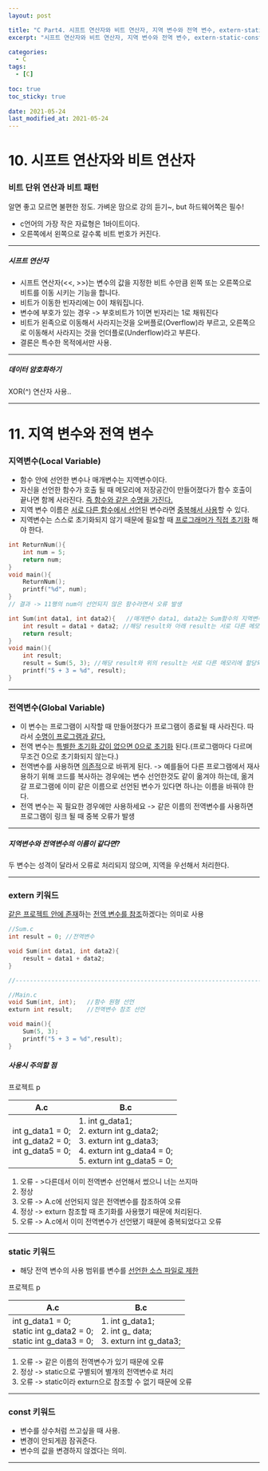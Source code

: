 ```yaml
---
layout: post

title: "C Part4. 시프트 연산자와 비트 연산자, 지역 변수와 전역 변수, extern·static·const 키워드"
excerpt: "시프트 연산자와 비트 연산자, 지역 변수와 전역 변수, extern·static·const 키워드"

categories:
  - C
tags:
  - [C] 
  
toc: true
toc_sticky: true
 
date: 2021-05-24
last_modified_at: 2021-05-24
---
```



# 10. 시프트 연산자와 비트 연산자

### 비트 단위 연산과 비트 패턴

알면 좋고 모르면 불편한 정도. 가벼운 맘으로 강의 듣기~, but 하드웨어쪽은 필수!

* c언어의 가장 작은 자료형은 1바이트이다.
* 오른쪽에서 왼쪽으로 갈수록 비트 번호가 커진다.

---

##### 시프트 연산자

* 시프트 연산자(<<, >>)는 변수의 값을 지정한 비트 수만큼 왼쪽 또는 오른쪽으로 비트를 이동 시키는 기능을 합니다.
* 비트가 이동한 빈자리에는 0이 채워집니다.
* 변수에 부호가 있는 경우 -> 부호비트가 1이면 빈자리는 1로 채워진다
* 비트가 왼족으로 이동해서 사라지는것을 오버플로(Overflow)라 부르고, 오른쪽으로 이동해서 사라지는 것을 언더플로(Underflow)라고 부른다.
* 결론은 특수한 목적에서만 사용. 

---

##### 데이터 암호화하기
XOR(^) 연산자 사용..

---

# 11. 지역 변수와 전역 변수

### 지역변수(Local Variable)
* 함수 안에 선언한 변수나 매개변수는 지역변수이다.
* 자신을 선언한 함수가 호출 될 때 메모리에 저장공간이 만들어졌다가 함수 호출이 끝나면 함께 사라진다. <u>즉 함수와 같은 수명을 가진다.</u>
* 지역 변수 이름은 <u>서로 다른 함수에서 선언</u>된 변수라면 <u>중복해서 사용</u>할 수 있다.
* 지역변수는 스스로 초기화되지 않기 때문에 필요할 때 <u>프로그래머가 직접 초기화</u> 해야 한다.

```c++
int ReturnNum(){
    int num = 5;
    return num;
}
void main(){
    ReturnNum();
    printf("%d", num);
}
// 결과 -> 11행의 num이 선언되지 않은 함수라면서 오류 발생
```

```c++
int Sum(int data1, int data2){   //매개변수 data1, data2는 Sum함수의 지역변수
    int result = data1 + data2; //해당 result와 아래 result는 서로 다른 메모리에 할당되어 값이 공유되지 않는다.
    return result;
}
void main(){
    int result;
    result = Sum(5, 3); //해당 result와 위의 result는 서로 다른 메모리에 할당되어 값이 공유되지 않는다. 초기화 되지 않아 어떤 값이 들어있는지 모름
    printf("5 + 3 = %d", result);
}
```

---

### 전역변수(Global Variable)

* 이 변수는 프로그램이 시작할 때 만들어졌다가 프로그램이 종료될 때 사라진다. 따라서 <u>수명이 프로그램과 같다.</u>
* 전역 변수는 <u>특별한 초기화 값이 없으면 0으로 초기화</u> 된다.(프로그램마다 다르며 무조건 0으로 초기화되지 않는다.)
* 전역변수를 사용하면 <u>의존적</u>으로 바뀌게 된다. -> 예를들어 다른 프로그램에서 재사용하기 위해 코드를 복사하는 경우에는 변수 선언한것도 같이 옮겨야 하는데, 옮겨 갈 프로그램에 이미 같은 이름으로 선언된 변수가 있다면 하나는 이름을 바꿔야 한다.
* 전역 변수는 꼭 필요한 경우에만 사용하세요 -> 같은 이름의 전역변수를 사용하면 프로그램이 링크 될 때 중복 오류가 발생

---

##### 지역변수와 전역변수의 이름이 같다면?
두 변수는 성격이 달라서 오류로 처리되지 않으며, 지역을 우선해서 처리한다.

---

### extern 키워드

<u>같은 프로젝트 안에 존재</u>하는 <u>전역 변수를 참조</u>하겠다는 의미로 사용

```c++
//Sum.c
int result = 0; //전역변수

void Sum(int data1, int data2){
    result = data1 + data2;
}

//----------------------------------------------------------------------------------------------------------------------------------------

//Main.c
void Sum(int, int);   //함수 원형 선언
exturn int result;    //전역변수 참조 선언

void main(){
    Sum(5, 3);
    printf("5 + 3 = %d",result);
}
```

##### 사용시 주의할 점

프로젝트 p

| A.c  | B.c  |
|---|---|
| int g_data1 = 0;    <br />    int g_data2 = 0;    <br />    int g_data5 = 0;   | 1. int g_data1;    <br />    2. exturn int g_data2;    <br />    3. exturn int g_data3;    <br />    4. exturn int g_data4 = 0;    <br />    5. exturn int g_data5 = 0;  |

1. 오류 - >다른데서 이미 전역변수 선언해서 썼으니 너는 쓰지마
2. 정상
3. 오류 -> A.c에 선언되지 않은 전역변수를 참조하여 오류
4. 정상 -> exturn 참조할 때 초기화를 사용했기 때문에 처리된다.
5. 오류 -> A.c에서 이미 전역변수가 선언됐기 때문에 중복되었다고 오류

---

### static 키워드

* 해당 전역 변수의 사용 범위를 변수를 <u>선언한 소스 파일로 제한</u>

프로젝트 p

| A.c  | B.c  |
|---|---|
| int g_data1 = 0;    <br />    static int g_data2 = 0;     <br />    static int g_data3 = 0;  | 1. int g_data1;    <br />    2. int g_ data;     <br />    3. exturn int g_data3;  |

1. 오류 -> 같은 이름의 전역변수가 있기 때문에 오류
2. 정상 -> static으로 구별되어 별개의 전역변수로 처리
3. 오류 -> static이라 exturn으로 참조할 수 없기 때문에 오류

---

### const 키워드
* 변수를 상수처럼 쓰고싶을 때 사용.
* 변경이 안되게끔 잠궈준다.
* 변수의 값을 변경하지 않겠다는 의미.

---
